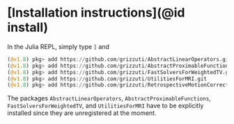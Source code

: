 # [Installation instructions](@id install)

In the Julia REPL, simply type `]` and
```julia
(@v1.8) pkg> add https://github.com/grizzuti/AbstractLinearOperators.git
(@v1.8) pkg> add https://github.com/grizzuti/AbstractProximableFunctions.git
(@v1.8) pkg> add https://github.com/grizzuti/FastSolversForWeightedTV.git
(@v1.8) pkg> add https://github.com/grizzuti/UtilitiesForMRI.git
(@v1.8) pkg> add https://github.com/grizzuti/RetrospectiveMotionCorrectionMRI.git
```
The packages `AbstractLinearOperators`, `AbstractProximableFunctions`, `FastSolversForWeightedTV`, and `UtilitiesForMRI` have to be explicitly installed since they are unregistered at the moment.